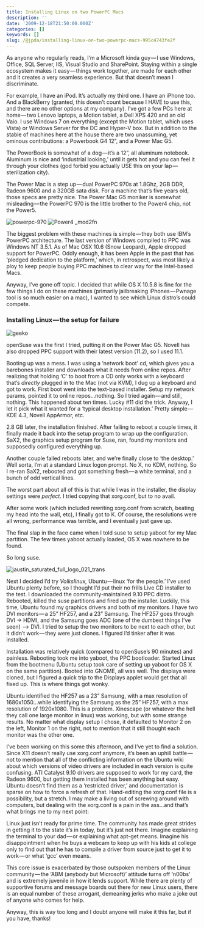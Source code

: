 ```yaml
---
title: Installing Linux on two PowerPC Macs
description: ''
date: '2009-12-18T21:50:00.000Z'
categories: []
keywords: []
slug: /@jpda/installing-linux-on-two-powerpc-macs-995c4743fe2f
---
```


As anyone who regularly reads, I’m a Microsoft kinda guy — I use Windows, Office, SQL Server, IIS, Visual Studio and SharePoint. Staying within a single ecosystem makes it easy — things work together, are made for each other and it creates a very seamless experience. But that doesn’t mean I discriminate.

For example, I have an iPod. It’s actually my third one. I have an iPhone too. And a BlackBerry (granted, this doesn’t count because I HAVE to use this, and there are no other options at my company). I’ve got a few PCs here at home — two Lenovo laptops, a Motion tablet, a Dell XPS 420 and an old Vaio. I use Windows 7 on everything (except the Motion tablet, which uses Vista) or Windows Server for the DC and Hyper-V box. But in addition to the stable of machines here at the house there are two unassuming, yet ominous contributions: a Powerbook G4 12”, and a Power Mac G5.

The PowerBook is somewhat of a dog — it’s a 12”, all aluminum notebook. Aluminum is nice and ‘industrial looking,’ until it gets hot and you can feel it through your clothes (god forbid you actually USE this on your lap — sterilization city).

The Power Mac is a step up — dual PowerPC 970s at 1.8Ghz, 2GB DDR, Radeon 9600 and a 320GB sata disk. For a machine that’s five years old, those specs are pretty nice. The Power Mac G5 moniker is somewhat misleading — the PowerPC 970 is the little brother to the Power4 chip, not the Power5.

![powerpc-970](https://cdn-images-1.medium.com/max/800/0*rdBE2U2nLi52b6nv.jpg)
![Power4 _mod2fn](https://cdn-images-1.medium.com/max/800/0*FYhxbjD4N-bLJEFY.jpg)

The biggest problem with these machines is simple — they both use IBM’s PowerPC architecture. The last version of Windows compiled to PPC was Windows NT 3.5.1. As of Mac OSX 10.6 (Snow Leopard), Apple dropped support for PowerPC. Oddly enough, it has been Apple in the past that has ‘pledged dedication to the platform,’ which, in retrospect, was most likely a ploy to keep people buying PPC machines to clear way for the Intel-based Macs.

Anyway, I’ve gone off topic. I decided that while OS X 10.5.8 is fine for the few things I do on these machines (primarily jailbreaking iPhones — Pwnage tool is so much easier on a mac), I wanted to see which Linux distro’s could compete.

### Installing Linux — the setup for failure

![geeko](https://cdn-images-1.medium.com/max/800/0*ILRbOvJTl46oMZuE.jpg)

openSuse was the first I tried, putting it on the Power Mac G5. Novell has also dropped PPC support with their latest version (11.2), so I used 11.1.

Booting up was a mess. I was using a ‘network boot’ cd, which gives you a barebones installer and downloads what it needs from online repos. After realizing that holding ‘C’ to boot from a CD only works with a keyboard that’s _directly_ plugged in to the Mac (not via KVM), I dug up a keyboard and got to work. First boot went into the text-based installer. Setup my network params, pointed it to online repos…nothing. So I tried again — and still, nothing. This happened about ten times. Lucky #11 did the trick. Anyway, I let it pick what it wanted for a ‘typical desktop installation.’ Pretty simple — KDE 4.3, Novell AppArmor, etc.

2.8 GB later, the installation finished. After failing to reboot a couple times, it finally made it back into the setup program to wrap up the configuration. SaX2, the graphics setup program for Suse, ran, found my monitors and supposedly configured everything up.

Another couple failed reboots later, and we’re finally close to ‘the desktop.’ Well sorta, I’m at a standard Linux logon prompt. No X, no KDM, nothing. So I re-ran SaX2, rebooted and got something fresh — a white terminal, and a bunch of odd vertical lines.

The worst part about all of this is that while I was in the installer, the display settings were _perfect._ I tried copying that xorg.conf, but to no avail.

After some work (which included rewriting xorg.conf from scratch, beating my head into the wall, etc), I finally got to K. Of course, the resolutions were all wrong, performance was terrible, and I eventually just gave up.

The final slap in the face came when I told suse to setup yaboot for my Mac partition. The few times yaboot actually loaded, OS X was nowhere to be found.

So long suse.

![jaustin_saturated_full_logo_021_trans](https://cdn-images-1.medium.com/max/800/0*-dblnW8fiP_ANR_w.png)

Next I decided I’d try _Volkslinux,_ Ubuntu — linux ‘for the people.’ I’ve used Ubuntu plenty before, so I thought I’d put their no frills Live CD installer to the test. I downloaded the community-maintained 9.10 PPC distro. Rebooted, killed the suse partitions and fired up the installer. Luckily, this time, Ubuntu found my graphics drivers and both of my monitors. I have two DVI monitors — a 25” HF257, and a 23” Samsung. The HF257 goes through DVI → HDMI, and the Samsung goes ADC (one of the dumbest things I’ve seen) –> DVI. I tried to setup the two monitors to be next to each other, but it didn’t work — they were just clones. I figured I’d tinker after it was installed.

Installation was relatively quick (compared to openSuse’s 90 minutes) and painless. Rebooting took me into yaboot, the PPC bootloader. Started Linux from the bootmenu (Ubuntu setup took care of setting up yaboot for OS X on the same partition). Booted into GNOME, all was well. The displays were cloned, but I figured a quick trip to the Displays applet would get that all fixed up. This is where things got wonky.

Ubuntu identified the HF257 as a 23” Samsung, with a max resolution of 1680x1050…while identifying the Samsung as the 25” HF257, with a max resolution of 1920x1080. This is a problem. Xinescape (or whatever the hell they call one large monitor in linux) was working, but with some strange results. No matter what display setup I chose, it defaulted to Monitor 2 on the left, Monitor 1 on the right, not to mention that it still thought each monitor was the other one.

I’ve been working on this some this afternoon, and I’ve yet to find a solution. Since X11 doesn’t really use xorg.conf anymore, it’s been an uphill battle — not to mention that all of the conflicting information on the Ubuntu wiki about which versions of video drivers are included in each version is quite confusing. ATI Catalyst 9.10 drivers are supposed to work for my card, the Radeon 9600, but getting them installed has been anything but easy. Ubuntu doesn’t find them as a ‘restricted driver,’ and documentation is sparse on how to force a refresh of that. Hand-editing the xorg.conf file is a possibility, but a stretch. I may make a living out of screwing around with computers, but dealing with the xorg.conf is a pain in the ass…and that’s what brings me to my next point:

Linux just isn’t ready for prime time. The community has made great strides in getting it to the state it’s in today, but it’s just not there. Imagine explaining the terminal to your dad — or explaining what apt-get means. Imagine his disappointment when he buys a webcam to keep up with his kids at college only to find out that he has to compile a driver from source just to get it to work — or what ‘gcc’ even means.

This core issue is exacerbated by those outspoken members of the Linux community — the ‘ABM (anybody but Microsoft)’ attitude turns off ‘n00bs’ and is extremely juvenile in how it lends support. While there are plenty of supportive forums and message boards out there for new Linux users, there is an equal number of these arrogant, demeaning jerks who make a joke out of anyone who comes for help.

Anyway, this is way too long and I doubt anyone will make it this far, but if you have, thanks!